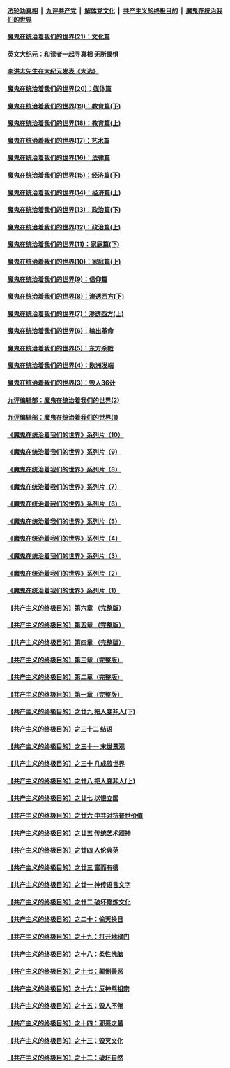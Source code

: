 ####  [法轮功真相](../../../../basic/blob/master/README.md?t=12180602) &nbsp;|&nbsp; [九评共产党](../../../../9ping.md/blob/master/README.md?t=12180602) &nbsp;|&nbsp; [解体党文化](../../../../jtdwh.md/blob/master/README.md?t=12180602)  &nbsp;|&nbsp; [共产主义的终极目的](../../../../gczydzjmd.md/blob/master/README.md?t=12180602) &nbsp;|&nbsp; [魔鬼在统治我们的世界](../../../../mgztzwmdsj.md/blob/master/README.md?t=12180602) 

#### [魔鬼在统治着我们的世界(21)：文化篇](../pages/nsc422/n10597706.md?t=12180602) 

#### [英文大纪元：和读者一起寻真相 无所畏惧](../pages/nsc422/n12542027.md?t=12180602) 

#### [李洪志先生在大纪元发表《大选》](../pages/nsc422/n12534746.md?t=12180602) 

#### [魔鬼在统治着我们的世界(20)：媒体篇](../pages/nsc422/n10586579.md?t=12180602) 

#### [魔鬼在统治着我们的世界(19)：教育篇(下)](../pages/nsc422/n10564808.md?t=12180602) 

#### [魔鬼在统治着我们的世界(18)：教育篇(上)](../pages/nsc422/n10526970.md?t=12180602) 

#### [魔鬼在统治着我们的世界(17)：艺术篇](../pages/nsc422/n10499093.md?t=12180602) 

#### [魔鬼在统治着我们的世界(16)：法律篇](../pages/nsc422/n10485969.md?t=12180602) 

#### [魔鬼在统治着我们的世界(15)：经济篇(下)](../pages/nsc422/n10469975.md?t=12180602) 

#### [魔鬼在统治着我们的世界(14)：经济篇(上)](../pages/nsc422/n10457370.md?t=12180602) 

#### [魔鬼在统治着我们的世界(13)：政治篇(下)](../pages/nsc422/n10448270.md?t=12180602) 

#### [魔鬼在统治着我们的世界(12)：政治篇(上)](../pages/nsc422/n10444576.md?t=12180602) 

#### [魔鬼在统治着我们的世界(11)：家庭篇(下)](../pages/nsc422/n10440961.md?t=12180602) 

#### [魔鬼在统治着我们的世界(10)：家庭篇(上)](../pages/nsc422/n10435448.md?t=12180602) 

#### [魔鬼在统治着我们的世界(9)：信仰篇](../pages/nsc422/n10432159.md?t=12180602) 

#### [魔鬼在统治着我们的世界(8)：渗透西方(下)](../pages/nsc422/n10429603.md?t=12180602) 

#### [魔鬼在统治着我们的世界(7)：渗透西方(上)](../pages/nsc422/n10426013.md?t=12180602) 

#### [魔鬼在统治着我们的世界(6)：输出革命](../pages/nsc422/n10421536.md?t=12180602) 

#### [魔鬼在统治着我们的世界(5)：东方杀戮](../pages/nsc422/n10417707.md?t=12180602) 

#### [魔鬼在统治着我们的世界(4)：欧洲发端](../pages/nsc422/n10414890.md?t=12180602) 

#### [魔鬼在统治着我们的世界(3)：毁人36计](../pages/nsc422/n10411583.md?t=12180602) 

#### [九评编辑部：魔鬼在统治着我们的世界(2)](../pages/nsc422/n10410036.md?t=12180602) 

#### [九评编辑部：魔鬼在统治着我们的世界(1)](../pages/nsc422/n10406825.md?t=12180602) 

#### [《魔鬼在统治着我们的世界》系列片（10）](../pages/nsc422/n12292670.md?t=12180602) 

#### [《魔鬼在统治着我们的世界》系列片（9）](../pages/nsc422/n12290859.md?t=12180602) 

#### [《魔鬼在统治着我们的世界》系列片（8）](../pages/nsc422/n12287445.md?t=12180602) 

#### [《魔鬼在统治着我们的世界》系列片（7）](../pages/nsc422/n12283425.md?t=12180602) 

#### [《魔鬼在统治着我们的世界》系列片（6）](../pages/nsc422/n12282314.md?t=12180602) 

#### [《魔鬼在统治着我们的世界》系列片（5）](../pages/nsc422/n12281419.md?t=12180602) 

#### [《魔鬼在统治着我们的世界》系列片（4）](../pages/nsc422/n12274024.md?t=12180602) 

#### [《魔鬼在统治着我们的世界》系列片（3）](../pages/nsc422/n12271322.md?t=12180602) 

#### [《魔鬼在统治着我们的世界》系列片（2）](../pages/nsc422/n12269049.md?t=12180602) 

#### [《魔鬼在统治着我们的世界》系列片（1）](../pages/nsc422/n12267575.md?t=12180602) 

#### [【共产主义的终极目的】第六章 （完整版）](../pages/nsc422/n11428913.md?t=12180602) 

#### [【共产主义的终极目的】第五章 （完整版）](../pages/nsc422/n11428912.md?t=12180602) 

#### [【共产主义的终极目的】第四章 （完整版）](../pages/nsc422/n11428907.md?t=12180602) 

#### [【共产主义的终极目的】第三章（完整版）](../pages/nsc422/n11428848.md?t=12180602) 

#### [【共产主义的终极目的】第二章（完整版）](../pages/nsc422/n11428831.md?t=12180602) 

#### [【共产主义的终极目的】第一章（完整版）](../pages/nsc422/n11417651.md?t=12180602) 

#### [【共产主义的终极目的】之廿九 把人变非人(下)](../pages/nsc422/n11344140.md?t=12180602) 

#### [【共产主义的终极目的】之三十二 结语](../pages/nsc422/n11360535.md?t=12180602) 

#### [【共产主义的终极目的】之三十一 末世景观](../pages/nsc422/n11351129.md?t=12180602) 

#### [【共产主义的终极目的】之三十 几成狼世界](../pages/nsc422/n11348280.md?t=12180602) 

#### [【共产主义的终极目的】之廿八 把人变非人(上)](../pages/nsc422/n11340492.md?t=12180602) 

#### [【共产主义的终极目的】之廿七 以恨立国](../pages/nsc422/n11336944.md?t=12180602) 

#### [【共产主义的终极目的】之廿六 中共对抗普世价值](../pages/nsc422/n11324785.md?t=12180602) 

#### [【共产主义的终极目的】之廿五 传统艺术颂神](../pages/nsc422/n11296396.md?t=12180602) 

#### [【共产主义的终极目的】之廿四 人伦典范](../pages/nsc422/n11296397.md?t=12180602) 

#### [【共产主义的终极目的】之廿三 富而有德](../pages/nsc422/n11283598.md?t=12180602) 

#### [【共产主义的终极目的】之廿一 神传语言文字](../pages/nsc422/n11263265.md?t=12180602) 

#### [【共产主义的终极目的】之廿二 破坏修炼文化](../pages/nsc422/n11245728.md?t=12180602) 

#### [【共产主义的终极目的】之二十：偷天换日](../pages/nsc422/n11238846.md?t=12180602) 

#### [【共产主义的终极目的】之十九：打开地狱门](../pages/nsc422/n11206376.md?t=12180602) 

#### [【共产主义的终极目的】之十八：柔性洗脑](../pages/nsc422/n11199994.md?t=12180602) 

#### [【共产主义的终极目的】之十七：颠倒善恶](../pages/nsc422/n11179782.md?t=12180602) 

#### [【共产主义的终极目的】之十六：反神骂祖宗](../pages/nsc422/n11166798.md?t=12180602) 

#### [【共产主义的终极目的】之十五：毁人不倦](../pages/nsc422/n11166792.md?t=12180602) 

#### [【共产主义的终极目的】之十四：邪恶之最](../pages/nsc422/n11150249.md?t=12180602) 

#### [【共产主义的终极目的】之十三：毁灭文化](../pages/nsc422/n11135227.md?t=12180602) 

#### [【共产主义的终极目的】之十二：破坏自然](../pages/nsc422/n11135214.md?t=12180602) 

